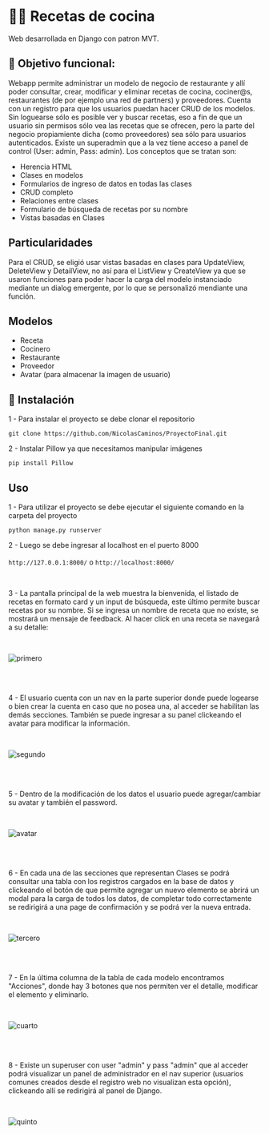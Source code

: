# 👨‍🍳 Recetas de cocina

Web desarrollada en Django con patron MVT.

## 📄 Objetivo funcional:

Webapp permite administrar un modelo de negocio de restaurante y allí poder consultar, crear, modificar y eliminar recetas de cocina, cociner@s, restaurantes (de por ejemplo una red de partners) y proveedores. Cuenta con un registro para que los usuarios puedan hacer CRUD de los modelos. Sin loguearse sólo es posible ver y buscar recetas, eso a fin de que un usuario sin permisos sólo vea las recetas que se ofrecen, pero la parte del negocio propiamiente dicha (como proveedores) sea sólo para usuarios autenticados. Existe un superadmin que a la vez tiene acceso a panel de control (User: admin, Pass: admin). Los conceptos que se tratan son:

- Herencia HTML
- Clases en modelos
- Formularios de ingreso de datos en todas las clases
- CRUD completo
- Relaciones entre clases
- Formulario de búsqueda de recetas por su nombre
- Vistas basadas en Clases

## Particularidades

Para el CRUD, se eligió usar vistas basadas en clases para UpdateView, DeleteView y DetailView, no así para el ListView y CreateView ya que se usaron funciones para poder hacer la carga del modelo instanciado mediante un dialog emergente, por lo que se personalizó mendiante una función.

## Modelos

- Receta
- Cocinero
- Restaurante
- Proveedor
- Avatar (para almacenar la imagen de usuario)

## 🔧 Instalación

1 - Para instalar el proyecto se debe clonar el repositorio 
```
git clone https://github.com/NicolasCaminos/ProyectoFinal.git
```
2 - Instalar Pillow ya que necesitamos manipular imágenes
```
pip install Pillow
```

## Uso

1 - Para utilizar el proyecto se debe ejecutar el siguiente comando en la carpeta del proyecto
```
python manage.py runserver
```

2 - Luego se debe ingresar al localhost en el puerto 8000
<br><br>
`http://127.0.0.1:8000/` o `http://localhost:8000/`

<br>

3 - La pantalla principal de la web muestra la bienvenida, el listado de recetas en formato card y un input de búsqueda, este último permite buscar recetas por su nombre. Si se ingresa un nombre de receta que no existe, se mostrará un mensaje de feedback. Al hacer click en una receta se navegará a su detalle: 

<br>

![primero](https://github.com/NicolasCaminos/ProyectoFinal/blob/main/aplicacion/static/aplicacion/assets/primero.gif)



<br><br>

4 - El usuario cuenta con un nav en la parte superior donde puede logearse o bien crear la cuenta en caso que no posea una, al acceder se habilitan las demás secciones. También se puede ingresar a su panel clickeando el avatar para modificar la información.

<br>

![segundo](https://raw.githubusercontent.com/NicolasCaminos/ProyectoFinal-main/main/aplicacion/static/aplicacion/assets/segundo.gif)


<br><br>

5 - Dentro de la modificación de los datos el usuario puede agregar/cambiar su avatar y también el password.

<br>

![avatar](https://raw.githubusercontent.com/NicolasCaminos/ProyectoFinal-main/main/aplicacion/static/aplicacion/assets/avatar.gif)

<br><br>

6 - En cada una de las secciones que representan Clases se podrá consultar una tabla con los registros cargados en la base de datos y clickeando el botón de que permite agregar un nuevo elemento se abrirá un modal para la carga de todos los datos, de completar todo correctamente se redirigirá a una page de confirmación y se podrá ver la nueva entrada.

<br>

![tercero](https://raw.githubusercontent.com/NicolasCaminos/ProyectoFinal-main/main/aplicacion/static/aplicacion/assets/avatar.gif)

<br><br>

7 - En la última columna de la tabla de cada modelo encontramos "Acciones", donde hay 3 botones que nos permiten ver el detalle, modificar el elemento y eliminarlo.

<br>

![cuarto](https://raw.githubusercontent.com/NicolasCaminos/ProyectoFinal-main/main/aplicacion/static/aplicacion/assets/cuarto.gif)



<br><br>

8 - Existe un superuser con user "admin" y pass "admin" que al acceder podrá visualizar un panel de administrador en el nav superior (usuarios comunes creados desde el registro web no visualizan esta opción), clickeando allí se redirigirá al panel de Django.

<br>

![quinto](https://raw.githubusercontent.com/NicolasCaminos/ProyectoFinal-main/main/aplicacion/static/aplicacion/assets/quinto.gif)

<br>

